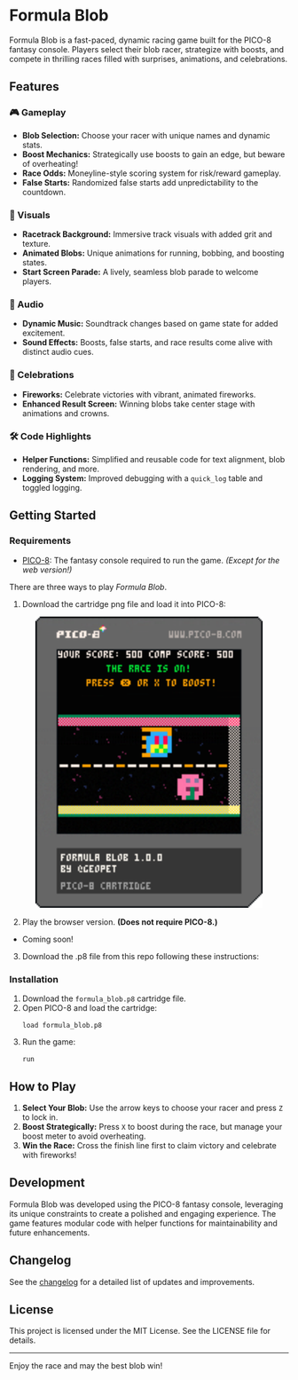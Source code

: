 # Formula Blob

Formula Blob is a fast-paced, dynamic racing game built for the PICO-8 fantasy console. Players select their blob racer, strategize with boosts, and compete in thrilling races filled with surprises, animations, and celebrations.

## Features

### 🎮 Gameplay
- **Blob Selection:** Choose your racer with unique names and dynamic stats.
- **Boost Mechanics:** Strategically use boosts to gain an edge, but beware of overheating!
- **Race Odds:** Moneyline-style scoring system for risk/reward gameplay.
- **False Starts:** Randomized false starts add unpredictability to the countdown.

### 🎨 Visuals
- **Racetrack Background:** Immersive track visuals with added grit and texture.
- **Animated Blobs:** Unique animations for running, bobbing, and boosting states.
- **Start Screen Parade:** A lively, seamless blob parade to welcome players.

### 🎵 Audio
- **Dynamic Music:** Soundtrack changes based on game state for added excitement.
- **Sound Effects:** Boosts, false starts, and race results come alive with distinct audio cues.

### 🎉 Celebrations
- **Fireworks:** Celebrate victories with vibrant, animated fireworks.
- **Enhanced Result Screen:** Winning blobs take center stage with animations and crowns.

### 🛠️ Code Highlights
- **Helper Functions:** Simplified and reusable code for text alignment, blob rendering, and more.
- **Logging System:** Improved debugging with a `quick_log` table and toggled logging.

## Getting Started

### Requirements
- [PICO-8](https://www.lexaloffle.com/pico-8.php): The fantasy console required to run the game. *(Except for the web version!)*

There are three ways to play *Formula Blob*.

1. Download the cartridge png file and load it into PICO-8:  

<p align="center">
  <img src="images/formula-blob.p8.png" alt="Formula Blob Cart Image" width="410">
</p>

2. Play the browser version. **(Does not require PICO-8.)**
- Coming soon!

3. Download the .p8 file from this repo following these instructions:

### Installation
1. Download the `formula_blob.p8` cartridge file.
2. Open PICO-8 and load the cartridge:
   ```
   load formula_blob.p8
   ```
3. Run the game:
   ```
   run
   ```

## How to Play
1. **Select Your Blob:** Use the arrow keys to choose your racer and press `Z` to lock in.
2. **Boost Strategically:** Press `X` to boost during the race, but manage your boost meter to avoid overheating.
3. **Win the Race:** Cross the finish line first to claim victory and celebrate with fireworks!

## Development
Formula Blob was developed using the PICO-8 fantasy console, leveraging its unique constraints to create a polished and engaging experience. The game features modular code with helper functions for maintainability and future enhancements.

## Changelog
See the [changelog](./changelog.md) for a detailed list of updates and improvements.

## License
This project is licensed under the MIT License. See the LICENSE file for details.

---

Enjoy the race and may the best blob win!
